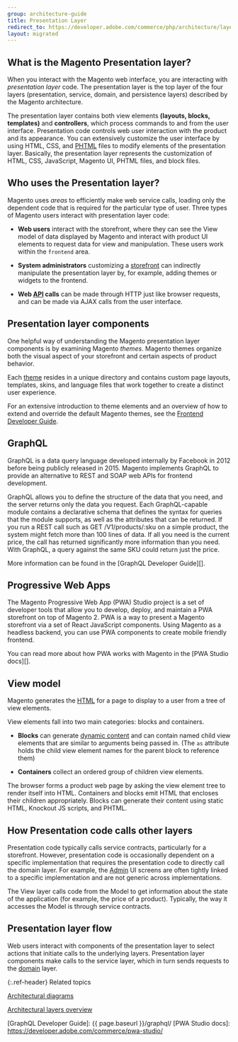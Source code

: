 ```yaml
---
group: architecture-guide
title: Presentation Layer
redirect_to: https://developer.adobe.com/commerce/php/architecture/layers/presentation/
layout: migrated
---
```


## What is the Magento Presentation layer?

When you interact with the Magento web interface, you are interacting with *presentation layer* code. The presentation layer is the top layer of the four layers (presentation, service, domain, and persistence layers) described by the Magento architecture.

The presentation layer contains both view elements **(layouts, blocks, templates)** and **controllers**, which process commands to and from the user interface. Presentation code controls web user interaction with the product and its appearance. You can extensively customize the user interface by using HTML, CSS, and [PHTML](https://glossary.magento.com/phtml) files to modify elements of the presentation layer. Basically, the presentation layer represents the customization of HTML, CSS, JavaScript, Magento UI, PHTML files, and block files.

## Who uses the Presentation layer?

Magento uses *areas* to efficiently make web service calls, loading only the dependent code that is required for the particular type of user. Three types of Magento users interact with presentation layer code:

*  **Web users** interact with the storefront, where they can see the View model of data displayed by Magento and interact with product UI elements to request data for view and manipulation. These users work within the `frontend` area.

*  **System administrators** customizing a [storefront](https://glossary.magento.com/storefront) can indirectly manipulate the presentation layer by, for example, adding themes or widgets to the frontend.

*  **Web [API](https://glossary.magento.com/api) calls** can be made through HTTP just like browser requests, and can be made via AJAX calls from the user interface.

## Presentation layer components

One helpful way of understanding the Magento presentation layer components is by examining Magento *themes*.
Magento themes organize both the visual aspect of your storefront and certain aspects of product behavior.

Each [theme](https://glossary.magento.com/theme) resides in a unique directory and contains custom page layouts, templates, skins, and language files that work together to create a distinct user experience.

For an extensive introduction to theme elements and an overview of how to extend and override the default Magento themes, see the [Frontend Developer Guide][].

## GraphQL

GraphQL is a data query language developed internally by Facebook in 2012 before being publicly released in 2015. Magento implements GraphQL to provide an alternative to REST and SOAP web APIs for frontend development.

GraphQL allows you to define the structure of the data that you need, and the server returns only the data you request. Each GraphQL-capable module contains a declarative schema that defines the syntax for queries that the module supports, as well as the attributes that can be returned. If you run a REST call such as GET /V1/products/:sku on a simple product, the system might fetch more than 100 lines of data. If all you need is the current price, the call has returned significantly more information than you need. With GraphQL, a query against the same SKU could return just the price.

More information can be found in the [GraphQL Developer Guide][].

## Progressive Web Apps

The Magento Progressive Web App (PWA) Studio project is a set of developer tools that allow you to develop, deploy, and maintain a PWA storefront on top of Magento 2.
PWA is a way to present a Magento storefront via a set of React JavaScript components.
Using Magento as a headless backend, you can use PWA components to create mobile friendly frontend.

You can read more about how PWA works with Magento in the [PWA Studio docs][].

## View model

Magento generates the [HTML](https://glossary.magento.com/html) for a page to display to a user from a tree of view elements.

View elements fall into two main categories: blocks and containers.

*  **Blocks** can generate [dynamic content](https://glossary.magento.com/dynamic-content) and can contain named child view elements that are similar to arguments being passed in. (The `as` attribute holds the child view element names for the parent block to reference them)

*  **Containers** collect an ordered group of children view elements.

The browser forms a product web page by asking the view element tree to render itself into HTML.
Containers and blocks emit HTML that encloses their children appropriately.
Blocks can generate their content using static HTML, Knockout JS scripts, and PHTML.

## How Presentation code calls other layers

Presentation code typically calls service contracts, particularly for a storefront.
However, presentation code is occasionally dependent on a specific implementation that requires the presentation code to directly call the domain layer.
For example, the [Admin](https://glossary.magento.com/admin) UI screens are often tightly linked to a specific implementation and are not generic across implementations.

The View layer calls code from the Model to get information about the state of the application (for example, the price of a product). Typically, the way it accesses the Model is through service contracts.

## Presentation layer flow

Web users interact with components of the presentation layer to select actions that initiate calls to the underlying layers.
Presentation layer components make calls to the service layer, which in turn sends requests to the [domain](https://glossary.magento.com/domain) layer.

{:.ref-header}
Related topics

[Architectural diagrams]({{page.baseurl}}/architecture/archi_perspectives/arch_diagrams.html)

[Architectural layers overview]({{page.baseurl}}/architecture/archi_perspectives/ALayers_intro.html)

<!-- Link definitions -->
[Frontend Developer Guide]: {{page.baseurl}}/frontend-dev-guide/bk-frontend-dev-guide.html
[GraphQL Developer Guide]: {{ page.baseurl }}/graphql/
[PWA Studio docs]: https://developer.adobe.com/commerce/pwa-studio/